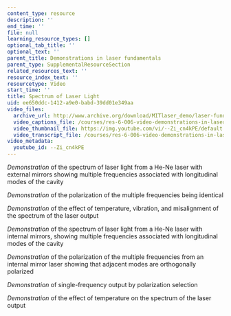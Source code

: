 ```yaml
---
content_type: resource
description: ''
end_time: ''
file: null
learning_resource_types: []
optional_tab_title: ''
optional_text: ''
parent_title: Demonstrations in laser fundamentals
parent_type: SupplementalResourceSection
related_resources_text: ''
resource_index_text: ''
resourcetype: Video
start_time: ''
title: Spectrum of Laser Light
uid: ee650ddc-1412-a9e0-babd-39dd01e349aa
video_files:
  archive_url: http://www.archive.org/download/MITlaser_demo/laser-fund-demo-4_300k.mp4
  video_captions_file: /courses/res-6-006-video-demonstrations-in-lasers-and-optics-spring-2008/561b80ada0225072b492066e0e446ac2_--Zi_cn4kPE.vtt
  video_thumbnail_file: https://img.youtube.com/vi/--Zi_cn4kPE/default.jpg
  video_transcript_file: /courses/res-6-006-video-demonstrations-in-lasers-and-optics-spring-2008/674c0c322cf0d87072e31de3e51f8e27_--Zi_cn4kPE.pdf
video_metadata:
  youtube_id: --Zi_cn4kPE
---
```


_Demonstration_ of the spectrum of laser light from a He-Ne laser with external mirrors showing multiple frequencies associated with longitudinal modes of the cavity

_Demonstration_ of the polarization of the multiple frequencies being identical

_Demonstration_ of the effect of temperature, vibration, and misalignment of the spectrum of the laser output

_Demonstration_ of the spectrum of laser light from a He-Ne laser with internal mirrors, showing multiple frequencies associated with longitudinal modes of the cavity

_Demonstration_ of the polarization of the multiple frequencies from an internal mirror laser showing that adjacent modes are orthogonally polarized

_Demonstration_ of single-frequency output by polarization selection

_Demonstration_ of the effect of temperature on the spectrum of the laser output